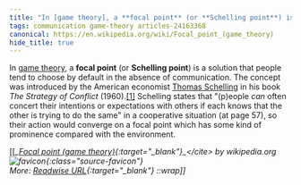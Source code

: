 ```yaml
---
title: "In [game theory], a **focal point** (or **Schelling point**) is ..."
tags: communication game-theory articles-24163368
canonical: https://en.wikipedia.org/wiki/Focal_point_(game_theory)
hide_title: true
---
```


In [game theory](https://en.wikipedia.org/wiki/Game_theory), a **focal point** (or **Schelling point**) is a solution that people tend to choose by default in the absence of communication. The concept was introduced by the American economist [Thomas Schelling](https://en.wikipedia.org/wiki/Thomas_Schelling) in his book *The Strategy of Conflict* (1960).[[1]](https://en.wikipedia.org/wiki/Focal_point_(game_theory)#cite_note-isbn0-674-84031-3-1) Schelling states that "(p)eople *can* often concert their intentions or expectations with others if each knows that the other is trying to do the same" in a cooperative situation (at page 57), so their action would converge on a focal point which has some kind of prominence compared with the environment.


[[<cite>_[Focal point (game theory)](https://en.wikipedia.org/wiki/Focal_point_(game_theory)){:target="_blank"}_</cite> by wikipedia.org ![favicon](https://s2.googleusercontent.com/s2/favicons?domain=en.wikipedia.org){:class="source-favicon"}<br>
_More_: [Readwise URL](https://readwise.io/open/472377234){:target="_blank"}
::wrap]]